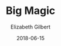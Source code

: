 ---
title: Big Magic
book: big-magic
author: Elizabeth Gilbert
kindle: true
date: 2018-06-15
tags: posts
bookshop_id: 9781594634727
---